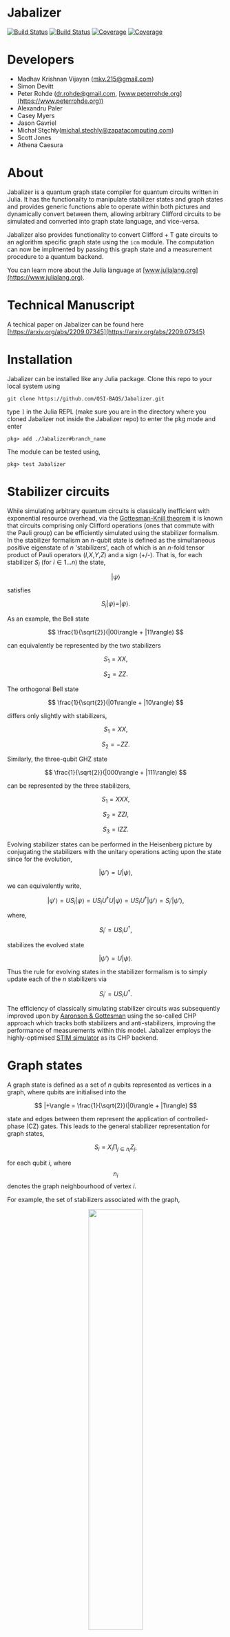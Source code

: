 # Jabalizer

[![Build Status](https://github.com/QSI-BAQS/Jabalizer.jl/workflows/CI/badge.svg)](https://github.com/madhavkrishnan/Jabalizer.jl/actions)
[![Build Status](https://ci.appveyor.com/api/projects/status/github/QSI-BAQS/Jabalizer.jl?svg=true)](https://ci.appveyor.com/project/madhavkrishnan/Jabalizer-jl)
[![Coverage](https://codecov.io/gh/QSI-BAQS/Jabalizer.jl/branch/main/graph/badge.svg)](https://codecov.io/gh/QSI-BAQS/Jabalizer.jl)
[![Coverage](https://coveralls.io/repos/github/QSI-BAQS/Jabalizer.jl/badge.svg?branch=master)](https://coveralls.io/github/QSI-BAQS/Jabalizer.jl?branch=main)



# Developers

+ Madhav Krishnan Vijayan ([mkv.215@gmail.com](mailto:mkv.215@gmail.com))
+ Simon Devitt
+ Peter Rohde ([dr.rohde@gmail.com](mailto:dr.rohde@gmail.com), [www.peterrohde.org](https://www.peterrohde.org))
+ Alexandru Paler
+ Casey Myers
+ Jason Gavriel
+ Michał Stęchły([michal.stechly@zapatacomputing.com](mailto:michal.stechly@zapatacomputing.com))
+ Scott Jones
+ Athena Caesura

# About

Jabalizer is a quantum graph state compiler for quantum circuits written in Julia. It has the functionailty to manipulate stabilizer states and graph states and provides generic functions able to operate within both pictures and dynamically convert between them, allowing arbitrary Clifford circuits to be simulated and converted into graph state language, and vice-versa. 

Jabalizer also provides functionality to convert Clifford + T gate circuits to an aglorithm specific graph state using the ``icm`` module. The computation can now be implmented by passing this graph state and a measurement procedure to a quantum backend. 

You can learn more about the Julia language at [www.julialang.org](https://www.julialang.org).

# Technical Manuscript
A techical paper on Jabalizer can be found here [https://arxiv.org/abs/2209.07345](https://arxiv.org/abs/2209.07345)

# Installation

Jabalizer can be installed like any Julia package. Clone this repo to your local system using

```
git clone https://github.com/QSI-BAQS/Jabalizer.git
```

type `]` in the Julia REPL (make sure you are in the directory where you cloned Jabalizer not inside the Jabalizer repo) to enter the pkg mode and enter
```
pkg> add ./Jabalizer#branch_name
```
The module can be tested using,
```
pkg> test Jabalizer
```

# Stabilizer circuits

While simulating arbitrary quantum circuits is classically inefficient with exponential resource overhead, via the [Gottesman-Knill theorem](https://arxiv.org/abs/quant-ph/9807006) it is known that circuits comprising only Clifford operations (ones that commute with the Pauli group) can be efficiently simulated using the stabilizer formalism. In the stabilizer formalism an _n_-qubit state is defined as the simultaneous positive eigenstate of _n_ 'stabilizers', each of which is an _n_-fold tensor product of Pauli operators (_I_,_X_,_Y_,_Z_) and a sign (+/-). That is, for each stabilizer $S_i$ (for $i\in 1\dots n$) the state,

$$ |\psi\rangle $$

satisfies

$$ S_i|\psi\rangle = |\psi\rangle. $$

As an example, the Bell state

$$ \frac{1}{\sqrt{2}}(|00\rangle + |11\rangle) $$

can equivalently be represented by the two stabilizers

$$ S_1 = XX, $$

$$ S_2 = ZZ. $$

The orthogonal Bell state

$$ \frac{1}{\sqrt{2}}(|01\rangle + |10\rangle) $$

differs only slightly with stabilizers,

$$ S_1 = XX, $$

$$ S_2 = -ZZ. $$

Similarly, the three-qubit GHZ state

$$ \frac{1}{\sqrt{2}}(|000\rangle + |111\rangle) $$

can be represented by the three stabilizers,

$$ S_1 = XXX, $$

$$ S_2 = ZZI, $$

$$ S_3 = IZZ. $$

Evolving stabilizer states can be performed in the Heisenberg picture by conjugating the stabilizers with the unitary operations acting upon the state since for the evolution,

$$ |\psi'\rangle = U |\psi\rangle, $$

we can equivalently write,

$$ |\psi'\rangle = U S_i |\psi\rangle = U S_i U^\dagger U |\psi\rangle = U S_i U^\dagger |\psi'\rangle = S_i' |\psi'\rangle, $$

where,

$$ S_i' = U S_i U^\dagger, $$

stabilizes the evolved state

$$|\psi'\rangle = U |\psi\rangle. $$

Thus the rule for evolving states in the stabilizer formalism is to simply update each of the _n_ stabilizers via

$$ S_i' = U S_i U^\dagger. $$

The efficiency of classically simulating stabilizer circuits was subsequently improved upon by [Aaronson & Gottesman](https://arxiv.org/abs/quant-ph/0406196) using the so-called CHP approach which tracks both stabilizers and anti-stabilizers, improving the performance of measurements within this model. Jabalizer employs the highly-optimised [STIM simulator](https://github.com/quantumlib/Stim) as its CHP backend.

# Graph states

A graph state is defined as a set of _n_ qubits represented as vertices in a graph, where qubits are initialised into the

$$ |+\rangle = \frac{1}{\sqrt{2}}(|0\rangle + |1\rangle) $$

state and edges between them represent the application of controlled-phase (CZ) gates. This leads to the general stabilizer representation for graph states,

$$ S_i = X_i \prod_{j\in n_i} Z_j, $$

for each qubit _i_, where $$ n_i $$ denotes the graph neighbourhood of vertex _i_.

For example, the set of stabilizers associated with the graph,

<p align="center"><img src="https://user-images.githubusercontent.com/4382522/123741542-96930b80-d8ed-11eb-9b9a-1caf37f5fcf0.jpeg" width="50%"></p>
<!--- ![image](https://user-images.githubusercontent.com/4382522/123741542-96930b80-d8ed-11eb-9b9a-1caf37f5fcf0.jpeg) --->

is given by,

$$ S_1 = XZII, $$

$$ S_2 = ZXZZ, $$

$$ S_3 = IZXZ, $$

$$ S_4 = IZZX. $$

Viewing this as a matrix note that the _X_ operators appear along the main diagonal, which the locations of the _Z_ operators define the adjacency matrix for the graph.

All stabilizer states can be converted to graph states via local operations, achieved via a tailored Gaussian elimination procedure on the stabilizer tableau. Jabalizer allows an arbitrary stabilizer state to be converted to a locally equivalent graph state and provide the associated adjacency matrix for the respective graph.

# Example code

Here's some simple Jabalizer code that executes the gate sequence used to generate a GHZ state, display the associated set of stabilizers, and then convert it to its locally equivalent graph state, which is then manipulated via several Pauli measurements and finally converted back to stabilizer form.

```julia
using Jabalizer

# Prepare a 6-qubit GHZ state
n = 6
state = zero_state(n)
Jabalizer.H(1)(state)
Jabalizer.CNOT(1,2)(state)
Jabalizer.CNOT(1,3)(state)
Jabalizer.CNOT(1,4)(state)
Jabalizer.CNOT(1,5)(state)
Jabalizer.CNOT(1,6)(state)

# Display the stabilizer tableau
Jabalizer.update_tableau(state)
tab = Jabalizer.to_tableau(state)
display(tab)

# Convert to graph state
graphState = GraphState(state)

# Display graph adjacency matrix
display(graphState.A)

# Plot graph
Jabalizer.gplot(Jabalizer.Graph(graphState.A))

# Convert back to stabilizer state
stabState = StabilizerState(graphState)
```

Produces the output:

```julia

6×13 Matrix{Int64}:
 1  1  1  1  1  1  0  0  0  0  0  0  0
 0  0  0  0  0  0  1  1  0  0  0  0  0
 0  0  0  0  0  0  1  0  1  0  0  0  0
 0  0  0  0  0  0  1  0  0  1  0  0  0
 0  0  0  0  0  0  1  0  0  0  1  0  0
 0  0  0  0  0  0  1  0  0  0  0  1  0

6×6 Matrix{Int64}:
 0  1  1  1  1  1
 1  0  0  0  0  0
 1  0  0  0  0  0
 1  0  0  0  0  0
 1  0  0  0  0  0
```

<p align="center"><img src="https://user-images.githubusercontent.com/4382522/123879677-b45f7f80-d984-11eb-8590-67a3714eec71.png" width="50%"></p>

# Acknowledgements

We especially thank [Craig Gidney](https://algassert.com) and co-developers for developing the [STIM package](https://github.com/quantumlib/Stim) which provides the CHP backend upon which Jabalizer is based, and especially for implementing some modifications that provided the functionality necessary for this integration. The technical whitepaper for STIM is available [here](https://arxiv.org/abs/2103.02202).
